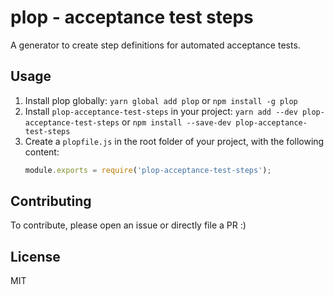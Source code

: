 # plop - acceptance test steps
A generator to create step definitions for automated acceptance tests.

## Usage
1. Install plop globally:
    `yarn global add plop` or `npm install -g plop`
2. Install `plop-acceptance-test-steps` in your project:
   `yarn add --dev plop-acceptance-test-steps` or `npm install --save-dev plop-acceptance-test-steps`
3. Create a `plopfile.js` in the root folder of your project, with the following content:
    ```javascript
    module.exports = require('plop-acceptance-test-steps');
    ```

## Contributing
To contribute, please open an issue or directly file a PR :)

## License
MIT
